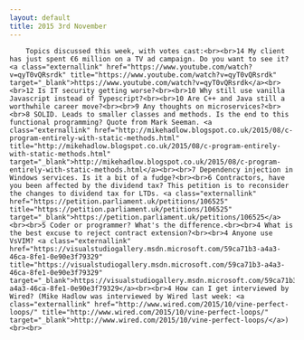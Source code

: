 ```yaml
---
layout: default
title: 2015 3rd November
---
```


		Topics discussed this week, with votes cast:<br><br>14 My client has just spent €6 million on a TV ad campaign. Do you want to see it? <a class="externallink" href="https://www.youtube.com/watch?v=qyT0vQRsrdk" title="https://www.youtube.com/watch?v=qyT0vQRsrdk" target="_blank">https://www.youtube.com/watch?v=qyT0vQRsrdk</a><br><br>12 Is IT security getting worse?<br><br>10 Why still use vanilla Javascript instead of Typescript?<br><br>10 Are C++ and Java still a worthwhile career move?<br><br>9 Any thoughts on microservices?<br><br>8 SOLID. Leads to smaller classes and methods. Is the end to this functional programming? Quote from Mark Seeman. <a class="externallink" href="http://mikehadlow.blogspot.co.uk/2015/08/c-program-entirely-with-static-methods.html" title="http://mikehadlow.blogspot.co.uk/2015/08/c-program-entirely-with-static-methods.html" target="_blank">http://mikehadlow.blogspot.co.uk/2015/08/c-program-entirely-with-static-methods.html</a><br><br>7 Dependency injection in Windows services. Is it a bit of a fudge?<br><br>6 Contractors, have you been affected by the dividend tax? This petition is to reconsider the changes to dividend tax for LTDs. <a class="externallink" href="https://petition.parliament.uk/petitions/106525" title="https://petition.parliament.uk/petitions/106525" target="_blank">https://petition.parliament.uk/petitions/106525</a><br><br>5 Coder or programmer? What's the difference.<br><br>4 What is the best excuse to reject contract extension?<br><br>4 Anyone use VsVIM? <a class="externallink" href="https://visualstudiogallery.msdn.microsoft.com/59ca71b3-a4a3-46ca-8fe1-0e90e3f79329" title="https://visualstudiogallery.msdn.microsoft.com/59ca71b3-a4a3-46ca-8fe1-0e90e3f79329" target="_blank">https://visualstudiogallery.msdn.microsoft.com/59ca71b3-a4a3-46ca-8fe1-0e90e3f79329</a><br><br>4 How can I get interviewed by Wired? (Mike Hadlow was interviewed by Wired last week: <a class="externallink" href="http://www.wired.com/2015/10/vine-perfect-loops/" title="http://www.wired.com/2015/10/vine-perfect-loops/" target="_blank">http://www.wired.com/2015/10/vine-perfect-loops/</a>)<br><br>
	